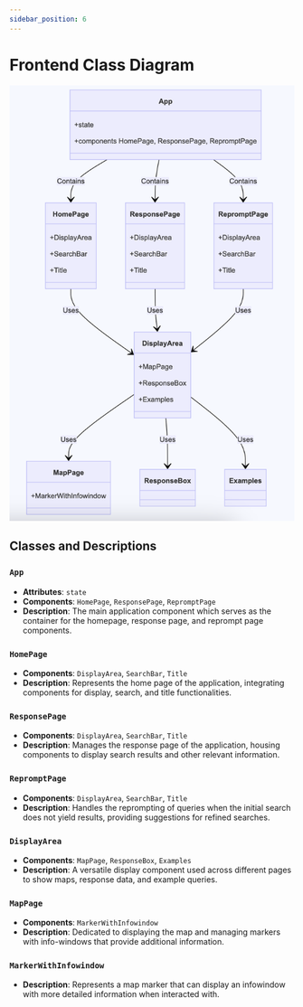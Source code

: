 ```yaml
---
sidebar_position: 6
---
```

# Frontend Class Diagram

![Frontend Diagram](image-2.png)

## Classes and Descriptions

### `App`
- **Attributes**: `state`
- **Components**: `HomePage`, `ResponsePage`, `RepromptPage`
- **Description**: The main application component which serves as the container for the homepage, response page, and reprompt page components.

### `HomePage`
- **Components**: `DisplayArea`, `SearchBar`, `Title`
- **Description**: Represents the home page of the application, integrating components for display, search, and title functionalities.

### `ResponsePage`
- **Components**: `DisplayArea`, `SearchBar`, `Title`
- **Description**: Manages the response page of the application, housing components to display search results and other relevant information.

### `RepromptPage`
- **Components**: `DisplayArea`, `SearchBar`, `Title`
- **Description**: Handles the reprompting of queries when the initial search does not yield results, providing suggestions for refined searches.

### `DisplayArea`
- **Components**: `MapPage`, `ResponseBox`, `Examples`
- **Description**: A versatile display component used across different pages to show maps, response data, and example queries.

### `MapPage`
- **Components**: `MarkerWithInfowindow`
- **Description**: Dedicated to displaying the map and managing markers with info-windows that provide additional information.

### `MarkerWithInfowindow`
- **Description**: Represents a map marker that can display an infowindow with more detailed information when interacted with.

